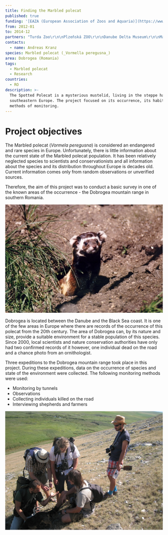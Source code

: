 ```yaml
---
title: Finding the Marbled polecat
published: true
funding: '[EAZA (European Association of Zoos and Aquaria)](https://www.eaza.net/)'
from: 2012-01
to: 2014-12
partners: "Turda Zoo\r\n\nPlzeňská ZOO\r\n\nDanube Delta Museum\r\n\nMacin National Park\r\n\nNational Institute for Research in the Danube Delta"
contacts:
  - name: Andreas Kranz
species: Marbled polecat (_Vormella peregusna_)
area: Dobrogea (Romania)
tags:
  - Marbled polecat
  - Research
countries:
  - RO
description: >-
  The Spotted Polecat is a mysterious mustelid, living in the steppe habitats of
  southeastern Europe. The project focused on its occurrence, its habitat and
  methods of monitoring.
---
```

# Project objectives

The Marbled polecat (_Vormela peregusna_) is considered an endangered and rare species in Europe. Unfortunately, there is little information about the current state of the Marbled polecat population. It has been relatively neglected species to scientists and conservationists and all information about the species and its distribution throughout Europe is decades old. Current information comes only from random observations or unverified sources.

Therefore, the aim of this project was to conduct a basic survey in one of the known areas of the occurrence - the Dobrogea mountain range in southern Romania. 

![Tchořík skvrnitý](/media/007.jpg "tchořík skvrnitý (Vormella peregusna), autor: Aleš Toman")

Dobrogea is located between the Danube and the Black Sea coast. It is one of the few areas in Europe where there are records of the occurrence of this polecat from the 20th century. The area of Dobrogea can, by its nature and size, provide a suitable environment for a stable population of this species. Since 2000, local scientists and nature conservation authorities have only had two confirmed records of it however, one individual dead on the road and a chance photo from an ornithologist. 

Three expeditions to the Dobrogea mountain range took place in this project. During these expeditions, data on the occurrence of species and state of the environment were collected. The following monitoring methods were used:

* Monitoring by tunnels
* Observations
* Collecting individuals killed on the road
* Interviewing shepherds and farmers

![pracovní tým ](/media/field_team.jpg "pracovní tým v Dobrogei")
